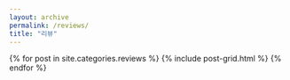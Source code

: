 ```yaml
---
layout: archive
permalink: /reviews/
title: "리뷰"
---
```


<div class="tiles">
{% for post in site.categories.reviews %}
  {% include post-grid.html %}
{% endfor %}
</div><!-- /.tiles -->
